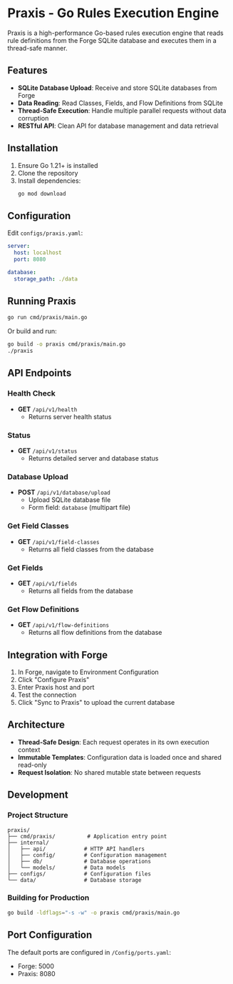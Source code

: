 # Praxis - Go Rules Execution Engine

Praxis is a high-performance Go-based rules execution engine that reads rule definitions from the Forge SQLite database and executes them in a thread-safe manner.

## Features

- **SQLite Database Upload**: Receive and store SQLite databases from Forge
- **Data Reading**: Read Classes, Fields, and Flow Definitions from SQLite
- **Thread-Safe Execution**: Handle multiple parallel requests without data corruption
- **RESTful API**: Clean API for database management and data retrieval

## Installation

1. Ensure Go 1.21+ is installed
2. Clone the repository
3. Install dependencies:
   ```bash
   go mod download
   ```

## Configuration

Edit `configs/praxis.yaml`:

```yaml
server:
  host: localhost
  port: 8080

database:
  storage_path: ./data
```

## Running Praxis

```bash
go run cmd/praxis/main.go
```

Or build and run:

```bash
go build -o praxis cmd/praxis/main.go
./praxis
```

## API Endpoints

### Health Check
- **GET** `/api/v1/health`
  - Returns server health status

### Status
- **GET** `/api/v1/status`
  - Returns detailed server and database status

### Database Upload
- **POST** `/api/v1/database/upload`
  - Upload SQLite database file
  - Form field: `database` (multipart file)

### Get Field Classes
- **GET** `/api/v1/field-classes`
  - Returns all field classes from the database

### Get Fields
- **GET** `/api/v1/fields`
  - Returns all fields from the database

### Get Flow Definitions
- **GET** `/api/v1/flow-definitions`
  - Returns all flow definitions from the database

## Integration with Forge

1. In Forge, navigate to Environment Configuration
2. Click "Configure Praxis" 
3. Enter Praxis host and port
4. Test the connection
5. Click "Sync to Praxis" to upload the current database

## Architecture

- **Thread-Safe Design**: Each request operates in its own execution context
- **Immutable Templates**: Configuration data is loaded once and shared read-only
- **Request Isolation**: No shared mutable state between requests

## Development

### Project Structure
```
praxis/
├── cmd/praxis/          # Application entry point
├── internal/
│   ├── api/            # HTTP API handlers
│   ├── config/         # Configuration management
│   ├── db/             # Database operations
│   └── models/         # Data models
├── configs/            # Configuration files
└── data/               # Database storage
```

### Building for Production

```bash
go build -ldflags="-s -w" -o praxis cmd/praxis/main.go
```

## Port Configuration

The default ports are configured in `/Config/ports.yaml`:
- Forge: 5000
- Praxis: 8080